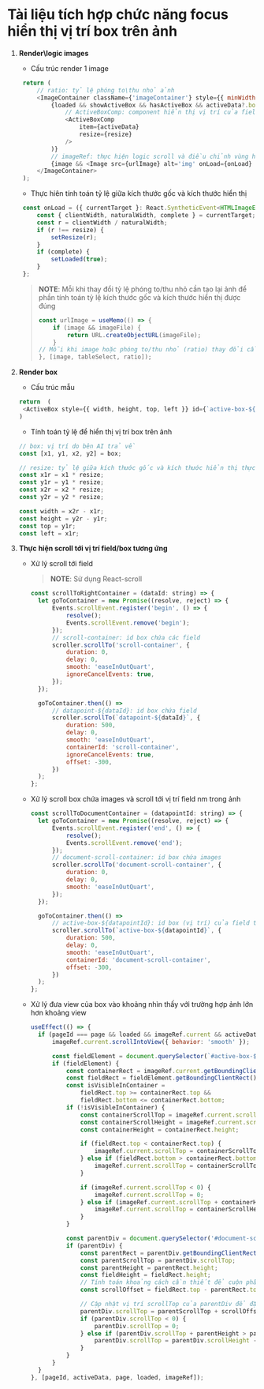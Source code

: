 # Tài liệu tích hợp chức năng focus hiển thị vị trí box trên ảnh
1. **Render\logic images**
   - Cấu trúc render 1 image
   ```javascript
    return (
        // ratio: tỷ lệ phóng to\thu nhỏ ảnh 
        <ImageContainer className={'imageContainer'} style={{ minWidth: `${ratio}%`, maxWidth: `${ratio}%` }}>
            {loaded && showActiveBox && hasActiveBox && activeData?.box?.length > 0 && (
                // ActiveBoxComp: component hiển thị vị trí của field trên ảnh   
                <ActiveBoxComp
                    item={activeData}
                    resize={resize}
                />
            )}
            // imageRef: thực hiện logic scroll và điều chỉnh vùng hiển thị
            {image && <Image src={urlImage} alt='img' onLoad={onLoad} ref={imageRef} />}
        </ImageContainer>
    );
   ```
   - Thực hiên tính toán tỷ lệ giữa kích thước gốc và kích thước hiển thị
   ```javascript
    const onLoad = ({ currentTarget }: React.SyntheticEvent<HTMLImageElement>) => {
        const { clientWidth, naturalWidth, complete } = currentTarget;
        const r = clientWidth / naturalWidth;
        if (r !== resize) {
            setResize(r);
        }
        if (complete) {
            setLoaded(true);
        }
    };
   ```
   > **NOTE**:
   > Mỗi khi thay đổi tỷ lệ phóng to/thu nhỏ cần tạo lại ảnh để phần tính toán tỷ lệ kích thước gốc
     và kích thước hiển thị được đúng
   > ```javascript
   > const urlImage = useMemo(() => {
   >     if (image && imageFile) {
   >         return URL.createObjectURL(imageFile);
   >     }
   > // Mỗi khi image hoặc phóng to/thu nhỏ (ratio) thay đổi cần tạo lại ảnh
   > }, [image, tableSelect, ratio]);
   > ```
2. **Render box**
   - Cấu trúc mẫu
   ```javascript
   return  (
    <ActiveBox style={{ width, height, top, left }} id={`active-box-${datapoint_id || field_data_id}`}  name={`active-box-${datapoint_id || field_data_id}`} />
   ) 
   ``` 
   - Tính toán tỷ lệ để hiển thị vị trí box trên ảnh
   ```javascript
   // box: vị trí do bên AI trả về
   const [x1, y1, x2, y2] = box;
   
   // resize: tỷ lệ giữa kích thước gốc và kích thước hiển thị thực của ảnh 
   const x1r = x1 * resize;
   const y1r = y1 * resize;
   const x2r = x2 * resize;
   const y2r = y2 * resize;

   const width = x2r - x1r;
   const height = y2r - y1r;
   const top = y1r;
   const left = x1r; 
   ```
   
3. **Thực hiện scroll tới vị trí field/box tương ứng**
   - Xử lý scroll tới field
      > **NOTE**: Sử dụng React-scroll
      ```javascript
      const scrollToRightContainer = (dataId: string) => {
        let goToContainer = new Promise((resolve, reject) => {
            Events.scrollEvent.register('begin', () => {
                resolve();
                Events.scrollEvent.remove('begin');
            });
            // scroll-container: id box chứa các field
            scroller.scrollTo('scroll-container', {
                duration: 0,
                delay: 0,
                smooth: 'easeInOutQuart',
                ignoreCancelEvents: true,
            });
        });

        goToContainer.then(() =>
            // datapoint-${dataId}: id box chứa field
            scroller.scrollTo(`datapoint-${dataId}`, {
                duration: 500,
                delay: 0,
                smooth: 'easeInOutQuart',
                containerId: 'scroll-container',
                ignoreCancelEvents: true,
                offset: -300,
            })
        );
      };
      ```
   - Xử lý scroll box chứa images và scroll tới vị trí field nm trong ảnh
      ```javascript
      const scrollToDocumentContainer = (datapointId: string) => {
        let goToContainer = new Promise((resolve, reject) => {
            Events.scrollEvent.register('end', () => {
                resolve();
                Events.scrollEvent.remove('end');
            });
            // document-scroll-container: id box chứa images
            scroller.scrollTo('document-scroll-container', {
                duration: 0,
                delay: 0,
                smooth: 'easeInOutQuart',
            });
        });

        goToContainer.then(() =>
            // active-box-${datapointId}: id box (vị trí) của field trên ảnh
            scroller.scrollTo(`active-box-${datapointId}`, {
                duration: 500,
                delay: 0,
                smooth: 'easeInOutQuart',
                containerId: 'document-scroll-container',
                offset: -300,
            })
        );
      };
      ```  
   - Xử lý đưa view của box vào khoảng nhìn thấy với trường hợp ảnh lớn hơn khoảng view
      ```javascript
      useEffect(() => {
        if (pageId === page && loaded && imageRef.current && activeData.box?.length) {
            imageRef.current.scrollIntoView({ behavior: 'smooth' });

            const fieldElement = document.querySelector(`#active-box-${activeData.id || activeData.field_data_id}`);
            if (fieldElement) {
                const containerRect = imageRef.current.getBoundingClientRect();
                const fieldRect = fieldElement.getBoundingClientRect();
                const isVisibleInContainer =
                    fieldRect.top >= containerRect.top &&
                    fieldRect.bottom <= containerRect.bottom;
                if (!isVisibleInContainer) {
                    const containerScrollTop = imageRef.current.scrollTop;
                    const containerScrollHeight = imageRef.current.scrollHeight;
                    const containerHeight = containerRect.height;

                    if (fieldRect.top < containerRect.top) {
                        imageRef.current.scrollTop = containerScrollTop + (fieldRect.top - containerRect.top);
                    } else if (fieldRect.bottom > containerRect.bottom) {
                        imageRef.current.scrollTop = containerScrollTop + (fieldRect.bottom - containerRect.bottom);
                    }

                    if (imageRef.current.scrollTop < 0) {
                        imageRef.current.scrollTop = 0;
                    } else if (imageRef.current.scrollTop + containerHeight > containerScrollHeight) {
                        imageRef.current.scrollTop = containerScrollHeight - containerHeight;
                    }
                }

                const parentDiv = document.querySelector('#document-scroll-container');
                if (parentDiv) {
                    const parentRect = parentDiv.getBoundingClientRect();
                    const parentScrollTop = parentDiv.scrollTop;
                    const parentHeight = parentRect.height;
                    const fieldHeight = fieldRect.height;
                    // Tính toán khoảng cách cần thiết để cuộn phần tử vào giữa parentDiv
                    const scrollOffset = fieldRect.top - parentRect.top - (parentHeight / 2) + (fieldHeight / 2);

                    // Cập nhật vị trí scrollTop của parentDiv để đặt fieldElement ở giữa
                    parentDiv.scrollTop = parentScrollTop + scrollOffset;
                    if (parentDiv.scrollTop < 0) {
                        parentDiv.scrollTop = 0;
                    } else if (parentDiv.scrollTop + parentHeight > parentDiv.scrollHeight) {
                        parentDiv.scrollTop = parentDiv.scrollHeight - parentHeight;
                    }
                }
            }
        }
      }, [pageId, activeData, page, loaded, imageRef]);
      ```
